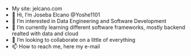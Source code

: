 - My site: jelcano.com
- 👋 Hi, I’m Joseba Elcano @Yoshe1101
- 👀 I’m interested in Data Engineering and Software Development
- 🌱 I’m currently learning different software frameworks, mostly backend realted with data and cloud
- 💞️ I’m looking to collaborate on a little of everything
- 📫 How to reach me, here my e-mail
